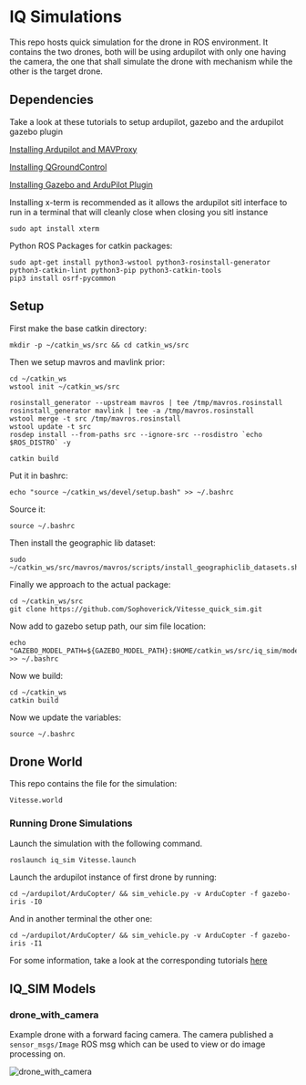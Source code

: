 # IQ Simulations

This repo hosts quick simulation for the drone in ROS environment. It contains the two drones, both will be using ardupilot with only one having the camera, the one that shall simulate the drone with mechanism while the other is the target drone.

## Dependencies 

Take a look at these tutorials to setup ardupilot, gazebo and the ardupilot gazebo plugin 

[Installing Ardupilot and MAVProxy](https://github.com/Intelligent-Quads/iq_tutorials/blob/master/docs/Installing_Ardupilot.md)

[Installing QGroundControl](https://github.com/Intelligent-Quads/iq_tutorials/blob/master/docs/installing_qgc.md)

[Installing Gazebo and ArduPilot Plugin](https://github.com/Intelligent-Quads/iq_tutorials/blob/master/docs/installing_gazebo_arduplugin.md)

Installing x-term is recommended as it allows the ardupilot sitl interface to run in a terminal that will cleanly close when closing you sitl instance
```
sudo apt install xterm
```
Python ROS Packages for catkin packages:
```
sudo apt-get install python3-wstool python3-rosinstall-generator python3-catkin-lint python3-pip python3-catkin-tools
pip3 install osrf-pycommon
```
## Setup

First make the base catkin directory:
```
mkdir -p ~/catkin_ws/src && cd catkin_ws/src
```
Then we setup mavros and mavlink prior:
```
cd ~/catkin_ws
wstool init ~/catkin_ws/src

rosinstall_generator --upstream mavros | tee /tmp/mavros.rosinstall
rosinstall_generator mavlink | tee -a /tmp/mavros.rosinstall
wstool merge -t src /tmp/mavros.rosinstall
wstool update -t src
rosdep install --from-paths src --ignore-src --rosdistro `echo $ROS_DISTRO` -y

catkin build
```
Put it in bashrc:
```
echo "source ~/catkin_ws/devel/setup.bash" >> ~/.bashrc
```
Source it:
```
source ~/.bashrc
```
Then install the geographic lib dataset:
```
sudo ~/catkin_ws/src/mavros/mavros/scripts/install_geographiclib_datasets.sh
```
Finally we approach to the actual package:
```
cd ~/catkin_ws/src
git clone https://github.com/Sophoverick/Vitesse_quick_sim.git
```
Now add to gazebo setup path, our sim file location:
```
echo "GAZEBO_MODEL_PATH=${GAZEBO_MODEL_PATH}:$HOME/catkin_ws/src/iq_sim/models" >> ~/.bashrc
```
Now we build:
```
cd ~/catkin_ws
catkin build
```
Now we update the variables:
```
source ~/.bashrc
```
## Drone World

This repo contains the file for the simulation:

```
Vitesse.world
```
 

### Running Drone Simulations 

Launch the simulation with the following command.
```
roslaunch iq_sim Vitesse.launch
``` 
Launch the ardupilot instance of first drone by running:
```
cd ~/ardupilot/ArduCopter/ && sim_vehicle.py -v ArduCopter -f gazebo-iris -I0
```
And in another terminal the other one:
```
cd ~/ardupilot/ArduCopter/ && sim_vehicle.py -v ArduCopter -f gazebo-iris -I1
```

For some information, take a look at the corresponding tutorials [here](https://github.com/Intelligent-Quads/iq_tutorials)


## IQ_SIM Models

### drone_with_camera 

Example drone with a forward facing camera. The camera published a `sensor_msgs/Image` ROS msg which can be used to view or do image processing on. 

![drone_with_camera](docs/imgs/drone_with_camera.png)
